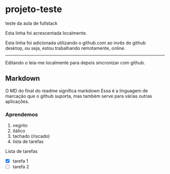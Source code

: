 # projeto-teste
 teste da aula de fullstack

 Esta linha foi acrescentada localmente.
 
 Esta linha foi adicionada utilizando o github.com ao invês do github desktop, ou seja, estou trabalhando remotamente, online.
 
 ---
 
 Editando o leia-me localmente para depois sincronizar com github.

 ## Markdown
 O MD do final do readme significa markdown
 Essa é a linguagem de marcação que o github suporta, mas também serve para várias outras aplicações.
 
 ### Aprendemos
 1. negrito
 2. itálico
 3. tachado (riscado)
 4. lista de tarefas
  
 
 Lista de tarefas
 
 - [x] tarefa 1
 - [ ] tarefa 2
